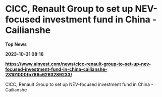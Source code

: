 # CICC, Renault Group to set up NEV-focused investment fund in China - Cailianshe
**Top News**

**2023-10-31 08:16**

**https://www.ainvest.com/news/cicc-renault-group-to-set-up-nev-focused-investment-fund-in-china-cailianshe-23101000fb786c6263289233/**

CICC, Renault Group to set up NEV-focused investment fund in China - Cailianshe